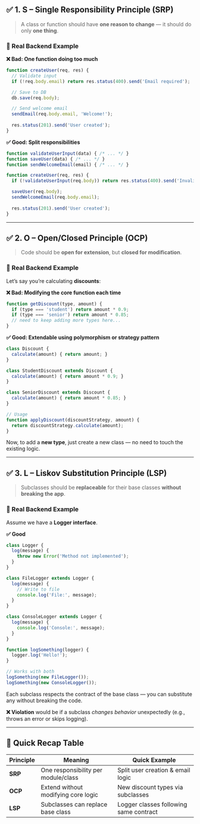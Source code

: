 ## ✅ 1. **S** – Single Responsibility Principle (SRP)

> A class or function should have **one reason to change** — it should do only **one thing**.

### 🔧 Real Backend Example

**❌ Bad: One function doing too much**

```js
function createUser(req, res) {
  // Validate input
  if (!req.body.email) return res.status(400).send('Email required');

  // Save to DB
  db.save(req.body);

  // Send welcome email
  sendEmail(req.body.email, 'Welcome!');
  
  res.status(201).send('User created');
}
```

**✅ Good: Split responsibilities**

```js
function validateUserInput(data) { /* ... */ }
function saveUser(data) { /* ... */ }
function sendWelcomeEmail(email) { /* ... */ }

function createUser(req, res) {
  if (!validateUserInput(req.body)) return res.status(400).send('Invalid input');

  saveUser(req.body);
  sendWelcomeEmail(req.body.email);
  
  res.status(201).send('User created');
}
```

---

## ✅ 2. **O** – Open/Closed Principle (OCP)

> Code should be **open for extension**, but **closed for modification**.

### 🔧 Real Backend Example

Let’s say you’re calculating **discounts**:

**❌ Bad: Modifying the core function each time**

```js
function getDiscount(type, amount) {
  if (type === 'student') return amount * 0.9;
  if (type === 'senior') return amount * 0.85;
  // need to keep adding more types here...
}
```

**✅ Good: Extendable using polymorphism or strategy pattern**

```js
class Discount {
  calculate(amount) { return amount; }
}

class StudentDiscount extends Discount {
  calculate(amount) { return amount * 0.9; }
}

class SeniorDiscount extends Discount {
  calculate(amount) { return amount * 0.85; }
}

// Usage
function applyDiscount(discountStrategy, amount) {
  return discountStrategy.calculate(amount);
}
```

Now, to add a **new type**, just create a new class — no need to touch the existing logic.

---

## ✅ 3. **L** – Liskov Substitution Principle (LSP)

> Subclasses should be **replaceable** for their base classes **without breaking the app**.

### 🔧 Real Backend Example

Assume we have a **Logger interface**.

**✅ Good**

```js
class Logger {
  log(message) {
    throw new Error('Method not implemented');
  }
}

class FileLogger extends Logger {
  log(message) {
    // Write to file
    console.log('File:', message);
  }
}

class ConsoleLogger extends Logger {
  log(message) {
    console.log('Console:', message);
  }
}

function logSomething(logger) {
  logger.log('Hello!');
}

// Works with both
logSomething(new FileLogger());
logSomething(new ConsoleLogger());
```

Each subclass respects the contract of the base class — you can substitute any without breaking the code.

**❌ Violation** would be if a subclass *changes behavior* unexpectedly (e.g., throws an error or skips logging).

---

## 🔁 Quick Recap Table

| Principle | Meaning                             | Quick Example                          |
| --------- | ----------------------------------- | -------------------------------------- |
| **SRP**   | One responsibility per module/class | Split user creation & email logic      |
| **OCP**   | Extend without modifying core logic | New discount types via subclasses      |
| **LSP**   | Subclasses can replace base class   | Logger classes following same contract |